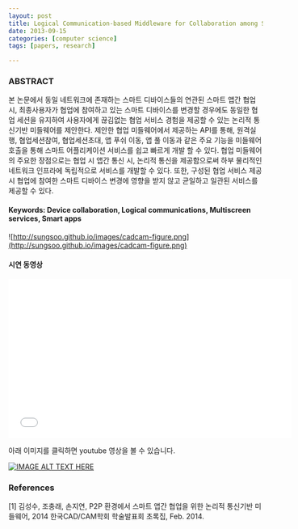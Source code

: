 ```yaml
---
layout: post
title: Logical Communication-based Middleware for Collaboration among Smart Apps in P2P Network Environments
date: 2013-09-15
categories: [computer science]
tags: [papers, research]

---
```

### ABSTRACT

본 논문에서 동일 네트워크에 존재하는 스마트 디바이스들의 연관된 스마트 앱간 협업 시, 최종사용자가 협업에 참여하고 있는 스마트 디바이스를 변경할 경우에도 동일한 협업 세션을 유지하여 사용자에게 끊김없는 협업 서비스 경험을 제공할 수 있는 논리적 통신기반 미들웨어를 제안한다. 제안한 협업 미들웨어에서 제공하는 API를 통해, 원격실행, 협업세션참여, 협업세션초대, 앱 푸쉬 이동, 앱 풀 이동과 같은 주요 기능을 미들웨어 호출을 통해 스마트 어플리케이션 서비스를 쉽고 빠르게 개발 할 수 있다. 협업 미들웨어의 주요한 장점으로는 협업 시 앱간 통신 시, 논리적 통신을 제공함으로써 하부 물리적인 네트워크 인프라에 독립적으로 서비스를 개발할 수 있다. 또한, 구성된 협업 서비스 제공시 협업에 참여한 스마트 디바이스 변경에 영향을 받지 않고 균일하고 일관된 서비스를 제공할 수 있다.

#### Keywords: Device collaboration, Logical communications, Multiscreen services, Smart apps

![http://sungsoo.github.io/images/cadcam-figure.png](http://sungsoo.github.io/images/cadcam-figure.png)

#### 시연 동영상 

<iframe width="560" height="315" src="//www.youtube.com/embed/MIy_EMMUXvg" frameborder="0" allowfullscreen></iframe>


아래 이미지를 클릭하면 youtube 영상을 볼 수 있습니다.

[![IMAGE ALT TEXT HERE](http://img.youtube.com/vi/YOUTUBE_VIDEO_ID_HERE/0.jpg)](http://www.youtube.com/watch?v=MIy_EMMUXvg&feature=youtu.be)

### References
[1] 김성수, 조충래, 손지연, P2P 환경에서 스마트 앱간 협업을 위한 논리적 통신기반 미들웨어, 2014 한국CAD/CAM학회 학술발표회 초록집, Feb. 2014. 